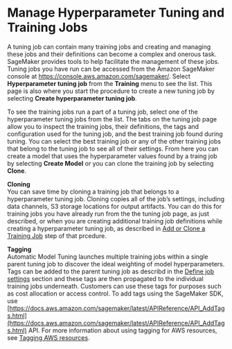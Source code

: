 # Manage Hyperparameter Tuning and Training Jobs<a name="multiple-algorithm-hpo-manage-tuning-jobs"></a>

A tuning job can contain many training jobs and creating and managing these jobs and their definitions can become a complex and onerous task\. SageMaker provides tools to help facilitate the management of these jobs\. Tuning jobs you have run can be accessed from the Amazon SageMaker console at [https://console\.aws\.amazon\.com/sagemaker/](https://console.aws.amazon.com/support/home#/)\. Select **Hyperparameter tuning job** from the **Training** menu to see the list\. This page is also where you start the procedure to create a new tuning job by selecting **Create hyperparameter tuning job**\. 

To see the training jobs run a part of a tuning job, select one of the hyperparameter tuning jobs from the list\. The tabs on the tuning job page allow you to inspect the training jobs, their definitions, the tags and configuration used for the tuning job, and the best training job found during tuning\. You can select the best training job or any of the other training jobs that belong to the tuning job to see all of their settings\. From here you can create a model that uses the hyperparameter values found by a traing job by selecting **Create Model** or you can clone the training job by selecting **Clone**\.

**Cloning**  
You can save time by cloning a training job that belongs to a hyperparameter tuning job\. Cloning copies all of the job’s settings, including data channels, S3 storage locations for output artifacts\. You can do this for training jobs you have already run from the the tuning job page, as just described, or when you are creating additional training job definitions while creating a hyperparameter tuning job, as described in [Add or Clone a Training Job](multiple-algorithm-hpo-create-tuning-jobs.md#multiple-algorithm-hpo-add-training-job) step of that prcedure\. 

**Tagging**  
Automatic Model Tuning launches multiple training jobs within a single parent tuning job to discover the ideal weighting of model hyperparameters\. Tags can be added to the parent tuning job as describd in the [Define job settings](multiple-algorithm-hpo-create-tuning-jobs.md#multiple-algorithm-hpo-create-tuning-jobs-define-settings) section and these tags are then propagated to the individual training jobs underneath\. Customers can use these tags for purposes such as cost allocation or access control\. To add tags using the SageMaker SDK, use [https://docs.aws.amazon.com/sagemaker/latest/APIReference/API_AddTags.html](https://docs.aws.amazon.com/sagemaker/latest/APIReference/API_AddTags.html) API\. For more information about using tagging for AWS resources, see [Tagging AWS resources](https://docs.aws.amazon.com/general/latest/gr/aws_tagging.html)\.